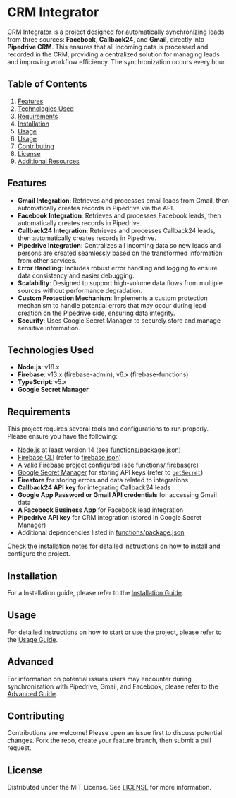 # CRM Integrator

CRM Integrator is a project designed for automatically synchronizing leads from three sources: **Facebook**, **Callback24**, and **Gmail**, directly into **Pipedrive CRM**. This ensures that all incoming data is processed and recorded in the CRM, providing a centralized solution for managing leads and improving workflow efficiency. The synchronization occurs every hour.

## Table of Contents
1. [Features](#features)
2. [Technologies Used](#technologies-used)
3. [Requirements](#requirements)
4. [Installation](#installation)
5. [Usage](#usage)
6. [Usage](#advanced)
7. [Contributing](#contributing)
8. [License](#license)
9. [Additional Resources](#additional-resources)

## Features
- **Gmail Integration**: Retrieves and processes email leads from Gmail, then automatically creates records in Pipedrive via the API.
- **Facebook Integration**: Retrieves and processes Facebook leads, then automatically creates records in Pipedrive.
- **Callback24 Integration**: Retrieves and processes Callback24 leads, then automatically creates records in Pipedrive.
- **Pipedrive Integration**: Centralizes all incoming data so new leads and persons are created seamlessly based on the transformed information from other services.
- **Error Handling**: Includes robust error handling and logging to ensure data consistency and easier debugging.
- **Scalability**: Designed to support high-volume data flows from multiple sources without performance degradation.
- **Custom Protection Mechanism**: Implements a custom protection mechanism to handle potential errors that may occur during lead creation on the Pipedrive side, ensuring data integrity.
- **Security**: Uses Google Secret Manager to securely store and manage sensitive information.

## Technologies Used
- **Node.js**: v18.x
- **Firebase**: v13.x (firebase-admin), v6.x (firebase-functions)
- **TypeScript**: v5.x
- **Google Secret Manager**

## Requirements

This project requires several tools and configurations to run properly. Please ensure you have the following:

- [Node.js](https://nodejs.org/) at least version 14 (see [functions/package.json](functions/package.json))  
- [Firebase CLI](https://firebase.google.com/docs/cli) (refer to [firebase.json](firebase.json))  
- A valid Firebase project configured (see [functions/.firebaserc](functions/.firebaserc))  
- [Google Secret Manager](https://cloud.google.com/secret-manager) for storing API keys (refer to [`getSecret`](functions/src/utils/getSecret.ts))  
- **Firestore** for storing errors and data related to integrations  
- **Callback24 API key** for integrating Callback24 leads  
- **Google App Password or Gmail API credentials** for accessing Gmail data  
- **A Facebook Business App** for Facebook lead integration  
- **Pipedrive API key** for CRM integration (stored in Google Secret Manager)  
- Additional dependencies listed in [functions/package.json](functions/package.json)

Check the [installation notes](#installation) for detailed instructions on how to install and configure the project.

## Installation

For a Installation guide, please refer to the [Installation Guide](docs/installation.md).

## Usage

For detailed instructions on how to start or use the project, please refer to the [Usage Guide](docs/usage.md).

## Advanced

For information on potential issues users may encounter during synchronization with Pipedrive, Gmail, and Facebook, please refer to the [Advanced Guide](docs/advanced.md).

## Contributing
Contributions are welcome! Please open an issue first to discuss potential changes. Fork the repo, create your feature branch, then submit a pull request.

## License
Distributed under the MIT License. See [LICENSE](LICENSE) for more information.